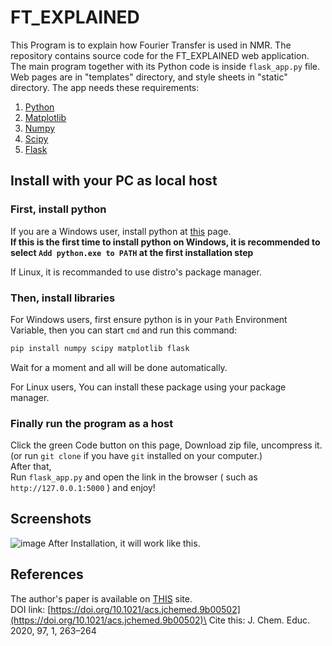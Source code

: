 # FT_EXPLAINED
This Program is to explain how Fourier Transfer is used in NMR. 
The repository contains source code for the FT_EXPLAINED web application.
The main program together with its Python code is inside `flask_app.py` file.
Web pages are in "templates" directory, and style sheets in "static" directory.
The app needs these requirements:
1. [Python](https://www.python.org)
2. [Matplotlib](https://matplotlib.org)
3. [Numpy](https://numpy.org)
4. [Scipy](https://scipy.org)
5. [Flask](https://flask.palletsprojects.com/)

## Install with your PC as local host
### First, install python
If you are a Windows user, install python at 
[this](https://www.python.org/downloads/) page.\
**If this is the first time to install python on Windows,
it is recommended to select
`Add python.exe to PATH` at the first installation step**

If Linux, it is recommanded to use distro's package manager.

### Then, install libraries
For Windows users,
first ensure python is in your `Path` Environment Variable,
then you can start `cmd` and run this command:
```sh
pip install numpy scipy matplotlib flask
```
Wait for a moment and all will be done automatically.

For Linux users,
You can install these package using your package manager.

### Finally run the program as a host
Click the green Code button on this page, 
Download zip file, uncompress it. 
(or run `git clone` if you have `git` installed on your computer.)\
After that,\
Run `flask_app.py` and open the link in the browser ( such as 
`http://127.0.0.1:5000` ) and enjoy!

## Screenshots
![image](https://github.com/user-attachments/assets/50cdd28a-b9bf-4e51-93c4-4b235f389510)
After Installation, it will work like this.

## References
The author's paper is available on [THIS](https://pubs.acs.org/doi/10.1021/acs.jchemed.9b00502)
site.\
DOI link: [https://doi.org/10.1021/acs.jchemed.9b00502](https://doi.org/10.1021/acs.jchemed.9b00502)\
Cite this: J. Chem. Educ. 2020, 97, 1, 263–264
